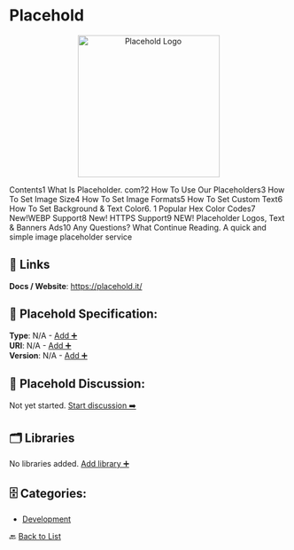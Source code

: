 # Placehold
<p align="center">
    <img width="256" src="https://raw.githubusercontent.com/apis-list/apis-list/main/apis/placehold/logo_256x256.png" alt="Placehold Logo"/>
</p>
Contents1 What Is Placeholder. com?2 How To Use Our Placeholders3 How To Set Image Size4 How To Set Image Formats5 How To Set Custom Text6 How To Set Background & Text Color6. 1 Popular Hex Color Codes7 New!WEBP Support8 New! HTTPS Support9 NEW! Placeholder Logos, Text & Banners Ads10 Any Questions? What Continue Reading. A quick and simple image placeholder service

##  🔗 Links
**Docs / Website**: https://placehold.it/

## 🧬 Placehold Specification:
**Type**: N/A - [Add ➕](https://github.com/apis-list/apis-list/edit/main/apis.yaml#L15077)  
**URI**: N/A - [Add ➕](https://github.com/apis-list/apis-list/edit/main/apis.yaml#L15077)  
**Version**: N/A - [Add ➕](https://github.com/apis-list/apis-list/edit/main/apis.yaml#L15077)

## 💬 Placehold Discussion:
Not yet started. [Start discussion ➡️](https://github.com/apis-list/apis-list/discussions/new)

## 🗂️ Libraries

No libraries added. [Add library ➕](https://github.com/apis-list/apis-list/edit/main/apis.yaml#L15077)    


## 🗄️ Categories:
- [Development](https://github.com/apis-list/apis-list#development-)

🔙  [Back to List](https://github.com/apis-list/apis-list)
